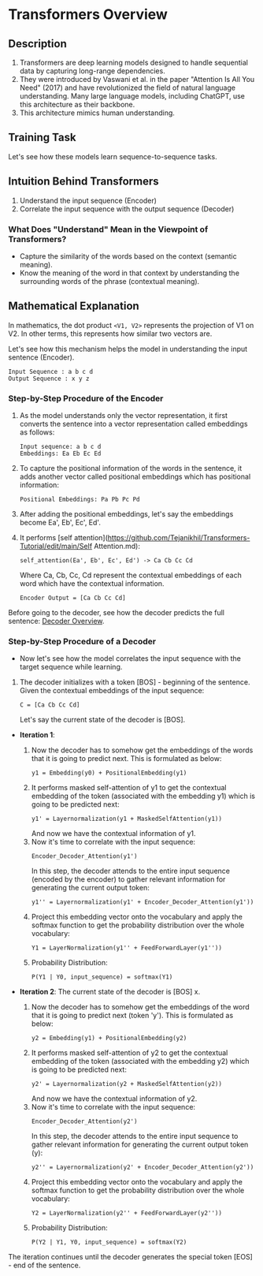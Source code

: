 # Transformers Overview

## Description

1. Transformers are deep learning models designed to handle sequential data by capturing long-range dependencies.
2. They were introduced by Vaswani et al. in the paper "Attention Is All You Need" (2017) and have revolutionized the field of natural language understanding. Many large language models, including ChatGPT, use this architecture as their backbone.
3. This architecture mimics human understanding.

## Training Task

Let's see how these models learn sequence-to-sequence tasks.

## Intuition Behind Transformers

1. Understand the input sequence (Encoder)
2. Correlate the input sequence with the output sequence (Decoder)

### What Does "Understand" Mean in the Viewpoint of Transformers?

- Capture the similarity of the words based on the context (semantic meaning).
- Know the meaning of the word in that context by understanding the surrounding words of the phrase (contextual meaning).

## Mathematical Explanation

In mathematics, the dot product `<V1, V2>` represents the projection of V1 on V2. In other terms, this represents how similar two vectors are.

Let's see how this mechanism helps the model in understanding the input sentence (Encoder).


```
Input Sequence : a b c d
Output Sequence : x y z
```


### Step-by-Step Procedure of the Encoder

1. As the model understands only the vector representation, it first converts the sentence into a vector representation called embeddings as follows:
    ```
    Input sequence: a b c d
    Embeddings: Ea Eb Ec Ed
    ```
2. To capture the positional information of the words in the sentence, it adds another vector called positional embeddings which has positional information:
    ```
    Positional Embeddings: Pa Pb Pc Pd
    ```
3. After adding the positional embeddings, let's say the embeddings become Ea', Eb', Ec', Ed'.
4. It performs [self attention](https://github.com/Tejanikhil/Transformers-Tutorial/edit/main/Self Attention.md):
    ```
    self_attention(Ea', Eb', Ec', Ed') -> Ca Cb Cc Cd
    ```
    Where Ca, Cb, Cc, Cd represent the contextual embeddings of each word which have the contextual information.

    ```
    Encoder Output = [Ca Cb Cc Cd]
    ```

Before going to the decoder, see how the decoder predicts the full sentence: [Decoder Overview](https://github.com/Tejanikhil/Transformers-Tutorial/edit/main/decoder-overview.md).

### Step-by-Step Procedure of a Decoder

* Now let's see how the model correlates the input sequence with the target sequence while learning.

1. The decoder initializes with a token [BOS] - beginning of the sentence.
   Given the contextual embeddings of the input sequence:
    ```
    C = [Ca Cb Cc Cd]
    ```
   Let's say the current state of the decoder is [BOS].

* **Iteration 1**:
    1. Now the decoder has to somehow get the embeddings of the words that it is going to predict next. This is formulated as below:
        ```
        y1 = Embedding(y0) + PositionalEmbedding(y1)
        ```
    2. It performs masked self-attention of y1 to get the contextual embedding of the token (associated with the embedding y1) which is going to be predicted next:
        ```
        y1' = Layernormalization(y1 + MaskedSelfAttention(y1))
        ```
       And now we have the contextual information of y1.
    3. Now it's time to correlate with the input sequence:
        ```
        Encoder_Decoder_Attention(y1')
        ```
       In this step, the decoder attends to the entire input sequence (encoded by the encoder) to gather relevant information for generating the current output token:
        ```
        y1'' = Layernormalization(y1' + Encoder_Decoder_Attention(y1'))
        ```
    4. Project this embedding vector onto the vocabulary and apply the softmax function to get the probability distribution over the whole vocabulary:
        ```
        Y1 = LayerNormalization(y1'' + FeedForwardLayer(y1''))
        ```
    5. Probability Distribution:
        ```
        P(Y1 | Y0, input_sequence) = softmax(Y1)
        ```

* **Iteration 2**:
    The current state of the decoder is [BOS] x.
    1. Now the decoder has to somehow get the embeddings of the word that it is going to predict next (token 'y'). This is formulated as below:
        ```
        y2 = Embedding(y1) + PositionalEmbedding(y2)
        ```
    2. It performs masked self-attention of y2 to get the contextual embedding of the token (associated with the embedding y2) which is going to be predicted next:
        ```
        y2' = Layernormalization(y2 + MaskedSelfAttention(y2))
        ```
       And now we have the contextual information of y2.
    3. Now it's time to correlate with the input sequence:
        ```
        Encoder_Decoder_Attention(y2')
        ```
       In this step, the decoder attends to the entire input sequence to gather relevant information for generating the current output token (y):
        ```
        y2'' = Layernormalization(y2' + Encoder_Decoder_Attention(y2'))
        ```
    4. Project this embedding vector onto the vocabulary and apply the softmax function to get the probability distribution over the whole vocabulary:
        ```
        Y2 = LayerNormalization(y2'' + FeedForwardLayer(y2''))
        ```
    5. Probability Distribution:
        ```
        P(Y2 | Y1, Y0, input_sequence) = softmax(Y2)
        ```

The iteration continues until the decoder generates the special token [EOS] - end of the sentence.
